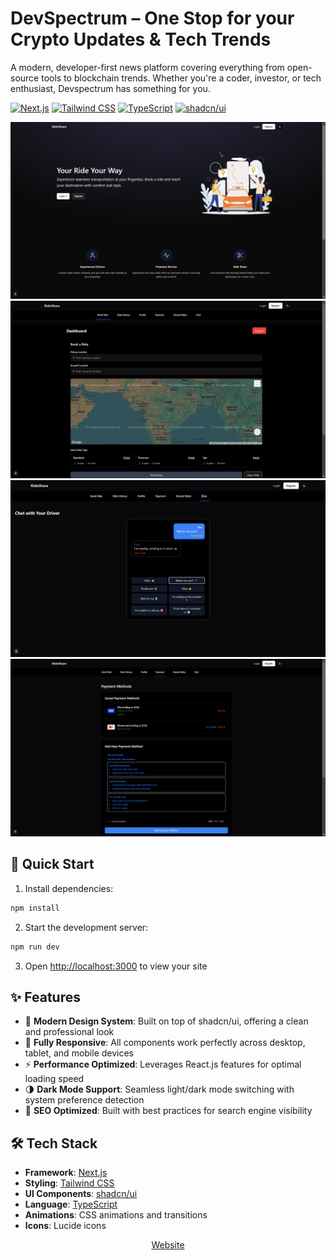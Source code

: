 #  DevSpectrum – One Stop for your Crypto Updates & Tech Trends

A modern, developer-first news platform covering everything from open-source tools to blockchain trends. Whether you're a coder, investor, or tech enthusiast, Devspectrum has something for you.

[![Next.js](https://img.shields.io/badge/Next.js-14-black?logo=next.js&logoColor=white)](https://nextjs.org/)
[![Tailwind CSS](https://img.shields.io/badge/Tailwind_CSS-3.4-blue)](https://tailwindcss.com/)
[![TypeScript](https://img.shields.io/badge/TypeScript-5.0-blue)](https://www.typescriptlang.org/)
[![shadcn/ui](https://img.shields.io/badge/shadcn/ui-latest-black)](https://ui.shadcn.com/)

<img src="public/sample1.png" alt=" landing page image" />

<img src="public/sample2.png" alt=" landing page image" />

<img src="public/sample3.png" alt=" landing page image" />

<img src="public/sample4.png" alt=" landing page image" />

## 🚀 Quick Start

1. Install dependencies:
```bash
npm install
```

2. Start the development server:
```bash
npm run dev
```

3. Open [http://localhost:3000](http://localhost:3000) to view your site


## ✨ Features

- 🎨 **Modern Design System**: Built on top of shadcn/ui, offering a clean and professional look
- 📱 **Fully Responsive**: All components work perfectly across desktop, tablet, and mobile devices
- ⚡ **Performance Optimized**: Leverages React.js features for optimal loading speed
- 🌗 **Dark Mode Support**: Seamless light/dark mode switching with system preference detection
- 🎯 **SEO Optimized**: Built with best practices for search engine visibility


## 🛠️ Tech Stack

- **Framework**: [Next.js](https://nextjs.org/)
- **Styling**: [Tailwind CSS](https://tailwindcss.com/)
- **UI Components**: [shadcn/ui](https://ui.shadcn.com/)
- **Language**: [TypeScript](https://www.typescriptlang.org/)
- **Animations**: CSS animations and transitions
- **Icons**: Lucide icons


<p align="center">
  <a href="/">Website</a> 
</p>
